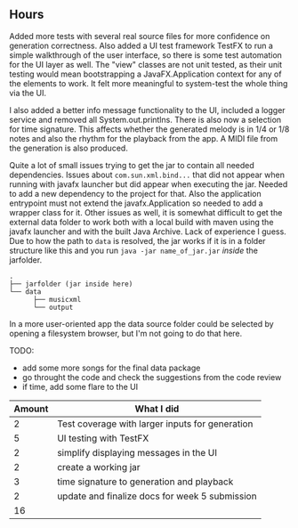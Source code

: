 ## Hours

Added more tests with several real source files for more confidence on generation correctness. Also added a UI test framework TestFX to run a simple walkthrough of the user interface, so there is some test automation for the UI layer as well. The "view" classes are not unit tested, as their unit testing would mean bootstrapping a JavaFX.Application context for any of the elements to work. It felt more meaningful to system-test the whole thing via the UI.

I also added a better info message functionality to the UI, included a logger service and removed all System.out.printlns. There is also now a selection for time signature. This affects whether the generated melody is in 1/4 or 1/8 notes and also the rhythm for the playback from the app. A MIDI file from the generation is also produced.

Quite a lot of small issues trying to get the jar to contain all needed dependencies. Issues about `com.sun.xml.bind...` that did not appear when running with javafx launcher but did appear when executing the jar. Needed to add a new dependency to the project for that. Also the application entrypoint must not extend the javafx.Application so needed to add a wrapper class for it. Other issues as well, it is somewhat difficult to get the external data folder to work both with a local build with maven using the javafx launcher and with the built Java Archive. Lack of experience I guess. Due to how the path to `data` is resolved, the jar works if it is in a folder structure like this and you run `java -jar name_of_jar.jar` _inside_ the jarfolder.
```
.
├── jarfolder (jar inside here)
└── data
      ├── musicxml
      └── output
```
In a more user-oriented app the data source folder could be selected by opening a filesystem browser, but I'm not going to do that here.

TODO:
- add some more songs for the final data package
- go throught the code and check the suggestions from the code review
- if time, add some flare to the UI

|Amount|What I did|
|-|-|
|2|Test coverage with larger inputs for generation|
|5|UI testing with TestFX|
|2|simplify displaying messages in the UI|
|2|create a working jar|
|3|time signature to generation and playback|
|2|update and finalize docs for week 5 submission|
|16||
